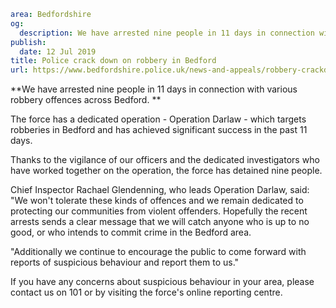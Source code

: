 ```yaml
area: Bedfordshire
og:
  description: We have arrested nine people in 11 days in connection with various robbery offences across Bedford under our dedicated operation - Operation Darlaw.
publish:
  date: 12 Jul 2019
title: Police crack down on robbery in Bedford
url: https://www.bedfordshire.police.uk/news-and-appeals/robbery-crackdown-bedford-july19
```

**We have arrested nine people in 11 days in connection with various robbery offences across Bedford. **

The force has a dedicated operation - Operation Darlaw - which targets robberies in Bedford and has achieved significant success in the past 11 days.

Thanks to the vigilance of our officers and the dedicated investigators who have worked together on the operation, the force has detained nine people.

Chief Inspector Rachael Glendenning, who leads Operation Darlaw, said: "We won't tolerate these kinds of offences and we remain dedicated to protecting our communities from violent offenders. Hopefully the recent arrests sends a clear message that we will catch anyone who is up to no good, or who intends to commit crime in the Bedford area.

"Additionally we continue to encourage the public to come forward with reports of suspicious behaviour and report them to us."

If you have any concerns about suspicious behaviour in your area, please contact us on 101 or by visiting the force's online reporting centre.
